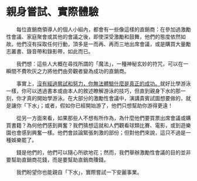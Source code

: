 # 親身嘗試、實際體驗

&emsp;&emsp;每位直銷商領導人的個人小組內，都會有一些像這樣的直銷商：在參加過激勵性會議、家庭聚會或其他的會議之後，即使深受激勵和鼓舞，他們的態度依然如故。他們沒有採取任何行動，頂多是一而再、再而三地出席會議，或是購買大量勵志叢書、錄音帶和錄影帶，如此而已。

&emsp;&emsp;我們想：這些人大概在尋找所謂的「魔法」，一種神秘玄妙的符咒，可以在一瞬間不費吹灰之力將他們由旁觀者變為成功的直銷商。

&emsp;&emsp;事實上，<u>沒有經過嘗試和努力，你無法體驗什麼是真正的成功。</u>就好比學游泳一樣，你可以透過書本或由本人的敘述瞭解游泳的技巧，但直到親身下水的那一刻，你才真的開始學游泳。在大部分的激勵性會議中，演講貴賓試圖想要做的，就是讓你「下水」；或者，假如你已經開始游了，他們只想幫助你游得更遠！

&emsp;&emsp;從另一方面來看，如果那些人不想有所作為，為什麼他們要買票出席會議或購買書籍？為何他們感到興奮？我們猜想這就和人們觀看球類比賽、電影，或到遊樂園也會感到興奮一樣。他們會談論緊張刺激的部份；但對他們來說，這只不過是一種娛樂罷了。

&emsp;&emsp;錢是他們的，他們可以隨心所欲地花；然而，我們舉辦激勵性會議的目的並非要幫助直銷商花錢，而是要幫助直銷商賺錢。

&emsp;&emsp;我們盼望你也能親自「下水」，實際嘗試一下安麗事業。
